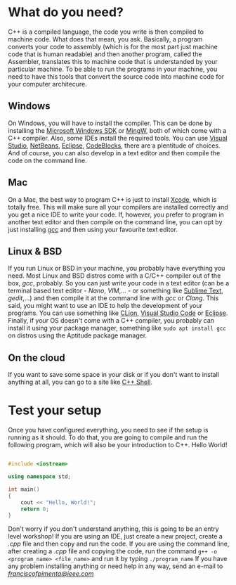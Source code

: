 # What do you need?

C++ is a compiled language, the code you write is then compiled to machine code. What does that mean, you ask. Basically, a program converts your code to assembly (which is for the most part just machine code that is human readable) and then another program, called the Assembler, translates this to machine code that is understanded by your particular machine. To be able to run the programs in your machine, you need to have this tools that convert the source code into machine code for your computer architecure.

## Windows

On Windows, you will have to install the compiler. This can be done by installing the [Microsoft Windows SDK](https://developer.microsoft.com/pt-pt/windows/downloads/windows-10-sdk) or [MingW](http://www.mingw.org/), both of which come with a C++ compiler. Also, some IDEs install the required tools. You can use [Visual Studio](https://www.visualstudio.com/), [NetBeans](https://netbeans.org/features/cpp/), [Eclipse](http://www.eclipse.org/downloads/packages/eclipse-ide-cc-developers/oxygen1a), [CodeBlocks](http://www.codeblocks.org/), there are a plentitude of choices. And of course, you can also develop in a text editor and then compile the code on the command line.

## Mac

On a Mac, the best way to program C++ is just to install [Xcode](https://developer.apple.com/xcode/), which is totally free. This will make sure all your compilers are installed correctly and you get a nice IDE to write your code. If, however, you prefer to program in another text editor and then compile on the command line, you can opt by just installing [gcc](https://gcc.gnu.org/) and then using your favourite text editor.

## Linux & BSD

If you run Linux or BSD in your machine, you probably have everything you need. Most Linux and BSD distros come with a C/C++ compiler out of the box, *gcc*, probably. So you can just write your code in a text editor (can be a terminal based text editor - *Nano*, *VIM*,... - or something like [Sublime Text](https://www.sublimetext.com/), *gedit*,...) and then compile it at the command line with *gcc* or *Clang*.
This said, you might want to use an IDE to help the development of your programs. You can use something like [CLion](https://www.jetbrains.com/clion/), [Visual Studio Code](https://code.visualstudio.com/) or [Eclipse](ttp://www.eclipse.org/downloads/packages/eclipse-ide-cc-developers/oxygen1a). Finally, if your OS doesn't come with a C++ compiler, you probably can install it using your package manager, something like `sudo apt install gcc` on distros using the Aptitude package manager.

## On the cloud

If you want to save some space in your disk or if you don't want to install anything at all, you can go to a site like [C++ Shell](http://cpp.sh/).

# Test your setup

Once you have configured everything, you need to see if the setup is running as it should. To do that, you are going to compile and run the following program, which will also be your introduction to C++. Hello World!

```c++

#include <iostream>

using namespace std;

int main() 
{
    cout << "Hello, World!";
    return 0;
}

```
Don't worry if you don't understand anything, this is going to be an entry level workshop!
If you are using an IDE, just create a new project, create a *.cpp* file and then copy and run the code.
If you are using the command line, after creating a *.cpp* file and copying the code, run the command ` g++ -o <program_name> <file_name> ` and run it by typing `./program_name`
If you have any problem installing anything or need help in any way, send an e-mail to *franciscofpimenta@ieee.com*
